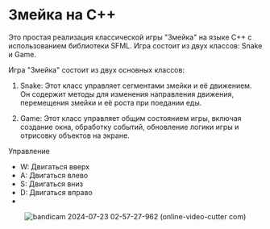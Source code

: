 # Змейка на С++

Это простая реализация классической игры "Змейка" на языке C++ с использованием библиотеки SFML. Игра состоит из двух классов: Snake и Game.

Игра "Змейка" состоит из двух основных классов:

1. Snake: Этот класс управляет сегментами змейки и её движением. Он содержит методы для изменения направления движения, перемещения змейки и её роста при поедании еды.

2. Game: Этот класс управляет общим состоянием игры, включая создание окна, обработку событий, обновление логики игры и отрисовку объектов на экране.

Управление
- W: Двигаться вверх
- A: Двигаться влево
- S: Двигаться вниз
- D: Двигаться вправо
- 
<p align="center">
  <img src="https://github.com/user-attachments/assets/faacd4b7-e7d0-406a-b70b-158c18f75c33" alt="bandicam 2024-07-23 02-57-27-962 (online-video-cutter com)">
</p>

